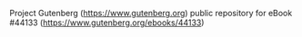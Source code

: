 Project Gutenberg (https://www.gutenberg.org) public repository for eBook #44133 (https://www.gutenberg.org/ebooks/44133)
